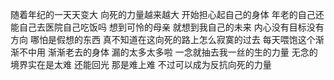 随着年纪的一天天变大
向死的力量越来越大
开始担心起自己的身体
年老的自己还能自己去医院自己吃饭吗
想到可怜的母亲 就想到我自己的未来
内心没有目标没有方向 哪怕是假想的东西 真不知道在这向死的路上怎么寂寞的过去
每天喂饱这个渐渐不中用 渐渐老去的身体
漏的太多太多啦
一念就抽去我一丝的生的力量
无念的境界实在是太难
还能回光 那是难上难 不过可以成为反抗向死的力量

